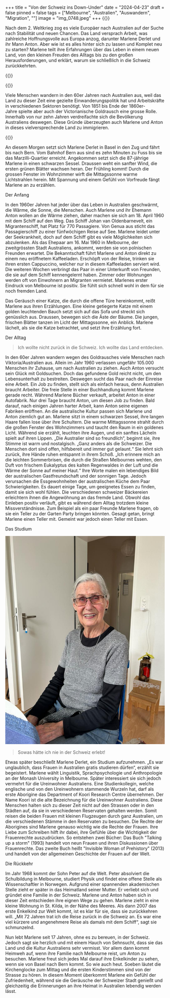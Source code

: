 +++
title = "Von der Schweiz ins Down-Under"
date = "2024-04-23"
draft = false
pinned = false
tags = ["Melbourne", "Australien", "Auswandern", "Migration", ""]
image = "img_0748.jpeg"
+++
{{<lead>}}

Nach dem 2. Weltkrieg zog es viele Europäer nach Australien auf der Suche nach Stabilität und neuen Chancen. Das Land versprach Arbeit, was zahlreiche Hoffnungsvolle aus Europa anzog, darunter Marlene Derlet und ihr Mann Anton. Aber wie ist es alles hinter sich zu lassen und Komplet neu zu starten? Marlene teilt ihre Erfahrungen über das Leben in einem neuen Land, von den kleinen Freuden des Alltags bis zu den großen Herausforderungen, und erklärt, warum sie schließlich in die Schweiz zurückkehrten.

{{</lead>}}

{{<box>}}

Viele Menschen wandern in den 60er Jahren nach Australien aus, weil das Land zu dieser Zeit eine gezielte Einwanderungspolitik hat und Arbeitskräfte in verschiedenen Sektoren benötigt. Von 1851 bis Ende der 1860er-Jahre spielte aber auch der Victorianische Goldrausch eine grosse Rolle. Innerhalb von nur zehn Jahren verdreifachte sich die Bevölkerung Australiens deswegen. Diese Gründe überzeugten auch Marlene und Anton in dieses vielversprechende Land zu immigrieren.

{{</box>}}

An diesem Morgen setzt sich Marlene Derlet in Basel in den Zug und fährt bis nach Bern. Vom Bahnhof Bern aus sind es zehn Minuten zu Fuss bis sie das Marzilli-Quartier erreicht. Angekommen setzt sich die 87-jährige Marlene in einen schwarzen Sessel. Draussen weht ein sanfter Wind, die ersten grünen Blätter wachsen heran. Der Frühling kommt! Durch die grossen Fenster im Wohnzimmer wirft die Mittagssonne warme Lichtstrahlen herein. Mit Spannung und einem Gefühl von Vorfreude fängt Marlene an zu erzählen.

Der Anfang

In den 1960er Jahren hat jeder über das Leben in Australien geschwärmt, die Wärme, die Sonne, die Menschen. Auch Marlene und ihr Ehemann Anton wollen an die Wärme ziehen, daher machen sie sich am 18. April 1960 mit dem Schiff auf den Weg. Das Schiff Johan van Oldenbarnevelt, ein Migrantenschiff, hat Platz für 770 Passagiere. Von Genua aus sticht das Passagierschiff zu einer fünfwöchigen Reise auf See. Marlene leidet unter der Seekrankheit, doch auf dem Schiff gibt es viele Möglichkeiten sich abzulenken. Als das Ehepaar am 16. Mai 1960 in Melbourne, der zweitgrössten Stadt Australiens, ankommt, werden sie von polnischen Freunden erwartet. Die Bekanntschaft führt Marlene und Anton direkt zu einem neu eröffnetem Kaffeeladen. Erschöpft von der Reise, trinken sie ihren ersten Cappuccino, welcher nur in diesem Kaffeeladen serviert wird. Die weiteren Wochen verbringt das Paar in einer Unterkunft von Freunden, die sie auf dem Schiff kennengelernt haben. Zimmer oder Wohnungen werden oft von Einwohnern an Migranten vermietet. Marlenes erster Eindruck von Melbourne ist positiv. Sie fühlt sich schnell wohl in dem für sie noch fremden Land.

Das Geräusch einer Katze, die durch die offene Türe hereinkommt, reißt Marlene aus ihren Erzählungen. Eine kleine getiegerte Katze mit einem golden leuchtenden Bauch setzt sich auf das Sofa und streckt sich genüsslich aus. Draussen, bewegen sich die Äste der Bäume. Die jungen, frischen Blätter tanzen im Licht der Mittagssonne, ein Anblick. Marlene lächelt, als sie die Katze betrachtet, und setzt ihre Erzählung fort.

Der Alltag

> Ich wollte nicht zurück in die Schweiz. Ich wollte das Land entdecken.

In den 60er Jahren wandern wegen des Goldrausches viele Menschen nach Viktoria/Australien aus. Allein im Jahr 1960 verlassen ungefähr 105.000 Menschen ihr Zuhause, um nach Australien zu ziehen. Auch Anton versucht sein Glück mit Goldsuchen. Doch das gefundene Gold reicht nicht, um den Lebensunterhalt zu bestreiten. Deswegen sucht das Paar nach der Einreise eine Arbeit. Ein Job zu finden, stellt sich als einfach heraus, denn Australien braucht Arbeiter. Die freie Stelle in einer Buchhandlung kommt Marlene gerade recht. Während Marlene Bücher verkauft, arbeitet Anton in einer Autofabrik. Nur drei Tage braucht Anton, um diesen Job zu finden. Bald darauf, nach einigen Jahren harter Arbeit, kann Anton seine eigenen Fabriken eröffnen. An die australische Kultur passen sich Marlene und Anton ziemlich gut an.  Marlene sitzt in einem schwarzen Sessel, ihre langen Haare fallen lose über ihre Schultern. Die warme Mittagssonne strahlt durch die großen Fenster des Wohnzimmers und taucht den Raum in ein goldenes Licht. Während sie erzählt, leuchten ihre Augen, und ein sanftes Lächeln spielt auf ihren Lippen. „Die Australier sind so freundlich“, beginnt sie, ihre Stimme ist warm und nostalgisch. „Ganz anders als die Schweizer. Die Menschen dort sind offen, hilfsbereit und immer gut gelaunt.“ Sie lehnt sich zurück, ihre Hände ruhen entspannt in ihrem Schoß. „Ich erinnere mich an die leichten Sommerbrisen, die durch die Straßen Melbournes wehten, den Duft von frischem Eukalyptus des kalten Regenwaldes in der Luft und die Wärme der Sonne auf meiner Haut.“ Ihre Worte malen ein lebendiges Bild der australischen Gastfreundschaft und der sonnigen Tage. Jedoch verursachen die Essgewohnheiten der australischen Küche dem Paar Schwierigkeiten. Es dauert einige Tage, um geeignetes Essen zu finden, damit sie sich wohl fühlen. Die verschiedenen schweizer Bäckereien erleichtern ihnen die Angewöhnung an das fremde Land. Obwohl das Einleben positiv verläuft, gibt es während dem  Alltag trotzdem kleine Missverständnisse. Zum Beispiel als ein paar Freunde Marlene fragen, ob sie ein Teller zu der Garten Party bringen könnten. Gesagt getan, bringt Marlene einen Teller mit. Gemeint war jedoch einen Teller mit Essen. 

Das Studium

![Marlene Derlet, geboren 14.09.1936, ist in den 60ern nach Australien Melbourne ausgewandert. 2008 kam sie wegen ihren Enkelkindern wieder zurück in die Schweiz. Heute lebt sie in einer kleinen Wohnung auserhalb von Basel.](img_2759.jpeg)

> Sowas hätte ich nie in der Schweiz erlebt!

Etwas später beschließt Marlene Derlet, ein Studium aufzunehmen. „Es war unglaublich, dass Frauen in Australien gratis studieren dürfen“, erzählt sie begeistert. Marlene wählt Linguistik, Sprachpsychologie und Anthropologie an der Monash University in Melbourne. Später interessiert sie sich jedoch vermehrt für die Ureinwohner Australiens. Eine Studienkollegin, welche englische und von den Ureinwohnern stammende Wurzeln hat,  darf als erste Aborigine das Department of Koori Research Centre übernehmen. Der Name Koori ist die alte Bezeichnung für die Ureinwohner Australiens. Diese Menschen halten sich zu dieser Zeit nicht auf den Strassen oder in den Städten auf, da sie in verschiedenen Reservaten gehalten werden. Somit reisen die beiden Frauen mit kleinen Flugzeugen durch ganz Australien, um die verschiedenen Stämme in den Reservaten zu besuchen. Die Rechte der Aborigines sind Marlene genauso wichtig wie die Rechte der Frauen. Ihre Liebe zum Schreiben hilft ihr dabei, ihre Gefühle über die Wichtigkeit der Frauenrechte auszudrücken. So entstehen zwei Bücher: Das Buch "Talking up a storm" (1993) handelt von neun Frauen und ihren Diskussionen über Frauenrechte. Das zweite Buch heißt "Invisible Woman of Prehistory" (2013) und handelt von der allgemeinen Geschichte der Frauen auf der Welt.

Die Rückkehr

Im Jahr 1968 kommt der Sohn Peter auf die Welt. Peter absolviert die Schulbildung in Melbourne, studiert Physik  und findet eine offene Stelle als Wissenschaftler in Norwegen. Aufgrund einer spannenden akademischen Stelle zieht er später in das Heimatland seiner Mutter. Er verliebt sich und gründet eine Familie in der Schweiz. Marlene und Anton haben sich in dieser Zeit entschieden ihre eignen Wege zu gehen. Marlene zieht in eine kleine Wohnung in St. Kilda, in der Nähe des Meeres. Als dann 2007 das erste Enkelkind zur Welt kommt, ist es klar für sie, dass sie zurückkehren will. „Mit 72 Jahren trat ich die Reise zurück in die Schweiz an. Es war eine viel kürzere und angenehmere Reise als damals mit dem Schiff“, sagt sie schmunzelnd.

Nun lebt Marlene seit 17 Jahren, ohne es zu bereuen, in der Schweiz. Jedoch sagt sie herzlich und mit einem Hauch von Sehnsucht, dass sie das Land und die Kultur Australiens sehr vermisst. Vor allem dann kommt Heimweh auf, wenn ihre Familie nach Melbourne reist, um Anton zu besuchen. Marlene freut sich jedes Mal darauf ihre Enkelkinder zu sehen, wenn sie von Basel nach Bern kommt. So wie auch heut. Soeben läutet die Kirchenglocke zum Mittag und die ersten Kinderstimmen sind von der Strasse zu hören. In diesem Moment überkommt Marlene ein Gefühl der Zufriedenheit, während sie die Geräusche der Schweizer Stadt genießt und gleichzeitig die Erinnerungen an ihre Heimat in Australien lebendig werden lässt.